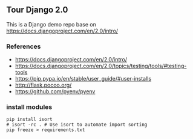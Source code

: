 ## Tour Django 2.0

This is a Django demo repo base on https://docs.djangoproject.com/en/2.0/intro/


### References

- https://docs.djangoproject.com/en/2.0/intro/
- https://docs.djangoproject.com/en/2.0/topics/testing/tools/#testing-tools
- https://pip.pypa.io/en/stable/user_guide/#user-installs
- http://flask.pocoo.org/
- https://github.com/pyenv/pyenv


### install modules

```shell
pip install isort
# isort -rc . # Use isort to automate import sorting
pip freeze > requirements.txt
```
